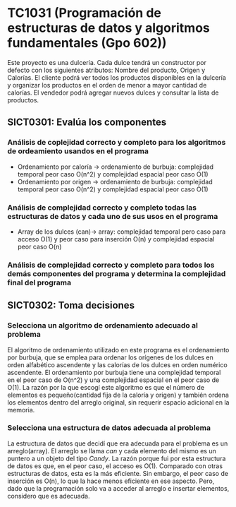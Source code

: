 # TC1031 (Programación de estructuras de datos y algoritmos fundamentales (Gpo 602))
Este proyecto es una dulcería. Cada dulce tendrá un constructor por defecto con los siguientes atributos: Nombre del producto, Origen y Calorías. El cliente podrá ver todos los productos disponibles en la dulcería y organizar los productos en el orden de menor a mayor cantidad de calorías. El vendedor podrá agregar nuevos dulces y consultar la lista de productos.

## SICT0301: Evalúa los componentes
### Análisis de coplejidad correcto y completo para los algoritmos de ordeamiento usandos en el programa
- Ordenamiento por caloría -> ordenamiento de burbuja: complejidad temporal peor caso O(n^2) y complejidad espacial peor caso O(1)
- Ordenamiento por origen -> ordenamiento de burbuja: complejidad temporal peor caso O(n^2) y complejidad espacial peor caso O(1)

### Análisis de complejidad correcto y completo todas las estructuras de datos y cada uno de sus usos en el programa
- Array de los dulces (can)-> array: complejidad temporal pero caso para acceso O(1) y peor caso para inserción O(n) y complejidad espacial peor caso O(n)

### Análisis de complejidad correcto y completo para todos los demás componentes del programa y determina la complejidad final del programa

## SICT0302: Toma decisiones
### Selecciona un algoritmo de ordenamiento adecuado al problema
El algoritmo de ordenamiento utilizado en este programa es el ordenamiento por burbuja, que se emplea para ordenar los orígenes de los dulces en orden alfabético ascendente y las calorías de los dulces en orden numérico ascendente. El ordenamiento por burbuja tiene una complejidad temporal en el peor caso de O(n^2) y una complejidad espacial en el peor caso de O(1). La razón por la que escogí este algoritmo es que el número de elementos es pequeño(cantidad fija de la caloría y origen) y también ordena los elementos dentro del arreglo original, sin requerir espacio adicional en la memoria.

### Selecciona una estructura de datos adecuada al problema
La estructura de datos que decidí que era adecuada para el problema es un arreglo(array). El arreglo se llama _can_ y cada elemento del mismo es un puntero a un objeto del tipo _Candy_. La razón porque fui por esta estructura de datos es que, en el peor caso, el acceso es O(1). Comparado con otras estructuras de datos, esta es la más eficiente. Sin embargo, el peor caso de inserción es O(n), lo que la hace menos eficiente en ese aspecto. Pero, dado que la programación solo va a acceder al arreglo e insertar elementos, considero que es adecuada.
